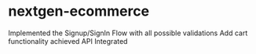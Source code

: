 # nextgen-ecommerce

Implemented the Signup/SignIn Flow with all possible validations
Add cart functionality achieved
API Integrated
